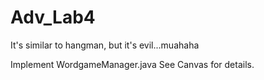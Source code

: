 # Adv_Lab4
It's similar to hangman, but it's evil...muahaha

Implement WordgameManager.java
See Canvas for details.
